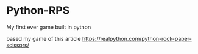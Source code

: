 # Python-RPS
My first ever game built in python

based my game of this article
https://realpython.com/python-rock-paper-scissors/
